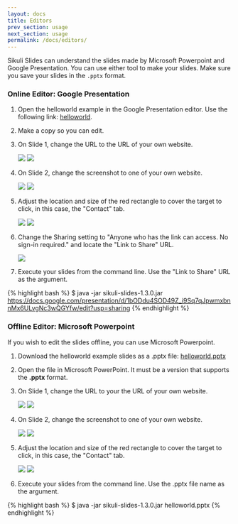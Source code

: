 ```yaml
---
layout: docs
title: Editors
prev_section: usage
next_section: usage
permalink: /docs/editors/
---
```


Sikuli Slides can understand the slides made by Microsoft Powerpoint and Google Presentation. You can use either tool to make your slides. Make sure you save your slides in the `.pptx` format.

### Online Editor: Google Presentation 

1. Open the helloworld example in the Google Presentation editor. Use the following link: [helloworld](https://docs.google.com/presentation/d/1w48gExh5oLIT0J8xYXR1RxpqTrZTXJC8OR4UXxShTQ8/edit?usp=sharing).	
2. Make a copy so you can edit.
3. On Slide 1, change the URL to the URL of your own website.

   <img src="/img/gdrive_slide1.png"  class="half img-polaroid"/>
   <img src="/img/gdrive_change_url.png"  class="half img-polaroid"/>

4. On Slide 2, change the screenshot to one of your own website. 

   <img src="/img/gdrive_slide2.png"  class="half img-polaroid"/>
   <img src="/img/gdrive_change_screenshot.png"  class="half img-polaroid"/>

5. Adjust the location and size of the red rectangle to cover the target
   to click, in this case, the "Contact" tab.

   <img src="/img/gdrive_change_screenshot.png"  class="half img-polaroid"/>
   <img src="/img/gdrive_adjust_box.png"  class="half img-polaroid"/>

6. Change the Sharing setting to "Anyone who has the link can access. No sign-in required." and locate the "Link to Share" URL.

   <img src="/img/gdrive_link_to_share.png"  class="half img-polaroid"/>

7. Execute your slides from the command line. Use the "Link to Share" URL as the argument.

{% highlight bash %}
$ java -jar sikuli-slides-1.3.0.jar https://docs.google.com/presentation/d/1bODdu4SOD49Z_i9Sq7qJpwmxbnnMx6ULvgNc3wQGYfw/edit?usp=sharing
{% endhighlight %}


### Offline Editor: Microsoft Powerpoint

If you wish to edit the slides offline, you can use Microsoft Powerpoint.

1. Download the helloworld example slides as a .pptx file: [helloworld.pptx](https://docs.google.com/feeds/download/presentations/Export?id=1w48gExh5oLIT0J8xYXR1RxpqTrZTXJC8OR4UXxShTQ8&&exportFormat=pptx)
2. Open the file in Microsoft PowerPoint. It must be a version that supports the **.pptx** format.
3. On Slide 1, change the URL to your the URL of your own website.

   <img class="half img-polaroid" src="/img/powerpoint_slide1.png"/>
   <img class="half img-polaroid" src="/img/powerpoint_change_url.png"/>

4. On Slide 2, change the screenshot to one of your own website. 

   <img class="half img-polaroid" src="/img/powerpoint_slide2.png"/>
   <img class="half img-polaroid" src="/img/powerpoint_change_screenshot.png"/>

5. Adjust the location and size of the red rectangle to cover the target
   to click, in this case, the "Contact" tab.

   <img class="half img-polaroid" src="/img/powerpoint_change_screenshot.png"/>
   <img class="half img-polaroid" src="/img/powerpoint_adjust_box.png"/>

6. Execute your slides from the command line. Use the .pptx file name as the argument.

{% highlight bash %}
$ java -jar sikuli-slides-1.3.0.jar helloworld.pptx 
{% endhighlight %}


